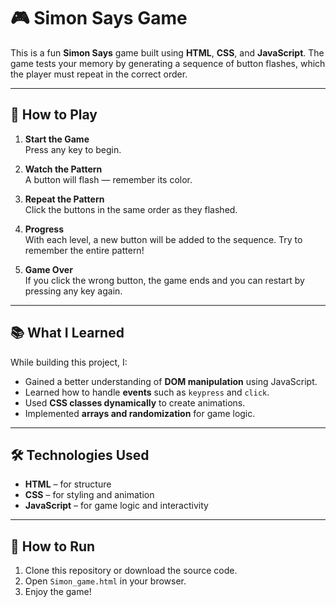 # 🎮 Simon Says Game

This is a fun **Simon Says** game built using **HTML**, **CSS**, and **JavaScript**. The game tests your memory by generating a sequence of button flashes, which the player must repeat in the correct order.

---

## 🧠 How to Play

1. **Start the Game**  
   Press any key to begin.

2. **Watch the Pattern**  
   A button will flash — remember its color.

3. **Repeat the Pattern**  
   Click the buttons in the same order as they flashed.

4. **Progress**  
   With each level, a new button will be added to the sequence. Try to remember the entire pattern!

5. **Game Over**  
   If you click the wrong button, the game ends and you can restart by pressing any key again.

---

## 📚 What I Learned

While building this project, I:
- Gained a better understanding of **DOM manipulation** using JavaScript.
- Learned how to handle **events** such as `keypress` and `click`.
- Used **CSS classes dynamically** to create animations.
- Implemented **arrays and randomization** for game logic.

---

## 🛠️ Technologies Used

- **HTML** – for structure  
- **CSS** – for styling and animation  
- **JavaScript** – for game logic and interactivity

---

## 🚀 How to Run

1. Clone this repository or download the source code.
2. Open `Simon_game.html` in your browser.
3. Enjoy the game!

